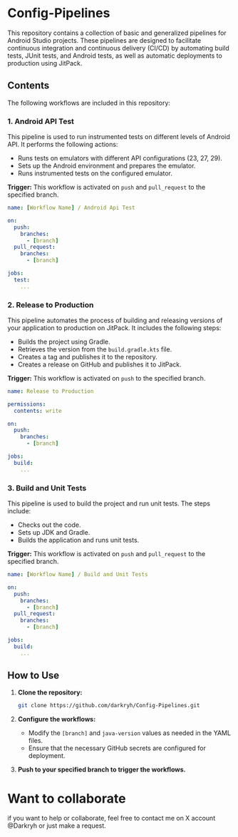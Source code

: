 # Config-Pipelines

This repository contains a collection of basic and generalized pipelines for Android Studio projects. These pipelines are designed to facilitate continuous integration and continuous delivery (CI/CD) by automating build tests, JUnit tests, and Android tests, as well as automatic deployments to production using JitPack.

## Contents

The following workflows are included in this repository:

### 1. Android API Test

This pipeline is used to run instrumented tests on different levels of Android API. It performs the following actions:

- Runs tests on emulators with different API configurations (23, 27, 29).
- Sets up the Android environment and prepares the emulator.
- Runs instrumented tests on the configured emulator.

**Trigger:** This workflow is activated on `push` and `pull_request` to the specified branch.

```yaml
name: [Workflow Name] / Android Api Test

on:
  push:
    branches:
      - [branch]
  pull_request:
    branches:
      - [branch]

jobs:
  test:
    ...
```

### 2. Release to Production

This pipeline automates the process of building and releasing versions of your application to production on JitPack. It includes the following steps:

- Builds the project using Gradle.
- Retrieves the version from the `build.gradle.kts` file.
- Creates a tag and publishes it to the repository.
- Creates a release on GitHub and publishes it to JitPack.

**Trigger:** This workflow is activated on `push` to the specified branch.

```yaml
name: Release to Production

permissions:
  contents: write

on:
  push:
    branches:
      - [branch]

jobs:
  build:
    ...
```

### 3. Build and Unit Tests

This pipeline is used to build the project and run unit tests. The steps include:

- Checks out the code.
- Sets up JDK and Gradle.
- Builds the application and runs unit tests.

**Trigger:** This workflow is activated on `push` and `pull_request` to the specified branch.

```yaml
name: [Workflow Name] / Build and Unit Tests

on:
  push:
    branches:
      - [branch]
  pull_request:
    branches:
      - [branch]

jobs:
  build:
    ...
```

## How to Use

1. **Clone the repository:**

   ```bash
   git clone https://github.com/darkryh/Config-Pipelines.git
   ```

2. **Configure the workflows:**
   - Modify the `[branch]` and `java-version` values as needed in the YAML files.
   - Ensure that the necessary GitHub secrets are configured for deployment.

3. **Push to your specified branch to trigger the workflows.**

# Want to collaborate
if you want to help or collaborate, feel free to contact me on X account @Darkryh or just make a request.
